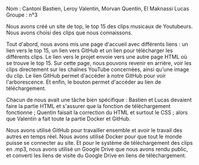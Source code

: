 Nom : Cantoni Bastien, Leroy Valentin, Morvan Quentin, El Maknassi Lucas Groupe : n°3

Nous avons créé un site de top, le top 15 des clips musicaux de Youtubeurs. Nous avons choisi des clips que nous connaissons.

Tout d'abord, nous avons mis une page d'accueil avec différents liens : un lien vers le top 15, un lien vers GitHub et un lien pour télécharger les différents clips. Le lien vers le projet envoie vers une autre page HTML où se trouve le top 15. Sur cette page, nous pouvons revenir en arrière, voir les clips directement sur les chaînes YouTube concernées, ainsi qu'une image du clip. Le lien GitHub permet d'accéder à notre GitHub pour voir l'arborescence. Et enfin, le bouton permet d'accéder au lien de téléchargement.

Chacun de nous avait une tâche bien spécifique : Bastien et Lucas devaient faire la partie HTML et s'assurer que la fonction de téléchargement fonctionne ; Quentin faisait la correction du HTML et surtout le CSS ; alors que Valentin a fait toute la partie Docker et GitHub.

Nous avons utilisé GitHub pour travailler ensemble et avoir le travail des autres en temps réel. Nous avons utilisé Docker pour que tout le monde puisse se connecter au site. Et pour le système de téléchargement des clips en .mp3, nous avons utilisé un Google Drive que nous avons rendu public, et converti les liens de visite du Google Drive en liens de téléchargement.

